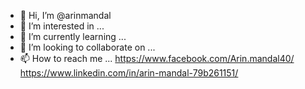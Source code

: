 - 👋 Hi, I’m @arinmandal
- 👀 I’m interested in ...
- 🌱 I’m currently learning ...
- 💞️ I’m looking to collaborate on ...
- 📫 How to reach me ...
https://www.facebook.com/Arin.mandal40/
https://www.linkedin.com/in/arin-mandal-79b261151/
<!---
arinmandal/arinmandal is a ✨ special ✨ repository because its `README.md` (this file) appears on your GitHub profile.
You can click the Preview link to take a look at your changes.
--->
